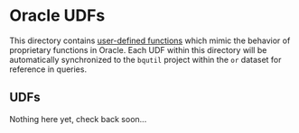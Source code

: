 # Oracle UDFs

This directory contains [user-defined functions](https://cloud.google.com/bigquery/docs/reference/standard-sql/user-defined-functions)
which mimic the behavior of proprietary functions in Oracle. Each UDF within this
directory will be automatically synchronized to the `bqutil` project within the
`or` dataset for reference in queries.

## UDFs

Nothing here yet, check back soon...